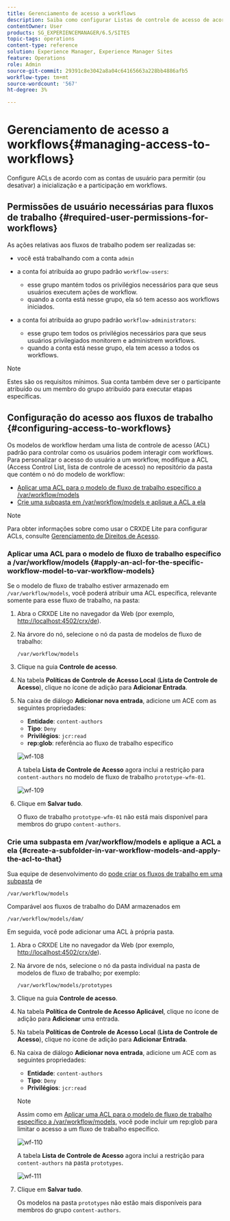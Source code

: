 ```yaml
---
title: Gerenciamento de acesso a workflows
description: Saiba como configurar Listas de controle de acesso de acordo com contas de usuário para permitir (ou desativar) a inicialização e a participação em fluxos de trabalho.
contentOwner: User
products: SG_EXPERIENCEMANAGER/6.5/SITES
topic-tags: operations
content-type: reference
solution: Experience Manager, Experience Manager Sites
feature: Operations
role: Admin
source-git-commit: 29391c8e3042a8a04c64165663a228bb4886afb5
workflow-type: tm+mt
source-wordcount: '567'
ht-degree: 3%

---
```


# Gerenciamento de acesso a workflows{#managing-access-to-workflows}

Configure ACLs de acordo com as contas de usuário para permitir (ou desativar) a inicialização e a participação em workflows.

## Permissões de usuário necessárias para fluxos de trabalho {#required-user-permissions-for-workflows}

As ações relativas aos fluxos de trabalho podem ser realizadas se:

* você está trabalhando com a conta `admin`
* a conta foi atribuída ao grupo padrão `workflow-users`:

   * esse grupo mantém todos os privilégios necessários para que seus usuários executem ações de workflow.
   * quando a conta está nesse grupo, ela só tem acesso aos workflows iniciados.

* a conta foi atribuída ao grupo padrão `workflow-administrators`:

   * esse grupo tem todos os privilégios necessários para que seus usuários privilegiados monitorem e administrem workflows.
   * quando a conta está nesse grupo, ela tem acesso a todos os workflows.

>[!NOTE]
>
>Estes são os requisitos mínimos. Sua conta também deve ser o participante atribuído ou um membro do grupo atribuído para executar etapas específicas.

## Configuração do acesso aos fluxos de trabalho {#configuring-access-to-workflows}

Os modelos de workflow herdam uma lista de controle de acesso (ACL) padrão para controlar como os usuários podem interagir com workflows. Para personalizar o acesso do usuário a um workflow, modifique a ACL (Access Control List, lista de controle de acesso) no repositório da pasta que contém o nó do modelo de workflow:

* [Aplicar uma ACL para o modelo de fluxo de trabalho específico a /var/workflow/models](/help/sites-administering/workflows-managing.md#apply-an-acl-for-the-specific-workflow-model-to-var-workflow-models)
* [Crie uma subpasta em /var/workflow/models e aplique a ACL a ela](/help/sites-administering/workflows-managing.md#create-a-subfolder-in-var-workflow-models-and-apply-the-acl-to-that)

>[!NOTE]
>
>Para obter informações sobre como usar o CRXDE Lite para configurar ACLs, consulte [Gerenciamento de Direitos de Acesso](/help/sites-administering/user-group-ac-admin.md#access-right-management).

### Aplicar uma ACL para o modelo de fluxo de trabalho específico a /var/workflow/models {#apply-an-acl-for-the-specific-workflow-model-to-var-workflow-models}

Se o modelo de fluxo de trabalho estiver armazenado em `/var/workflow/models`, você poderá atribuir uma ACL específica, relevante somente para esse fluxo de trabalho, na pasta:

1. Abra o CRXDE Lite no navegador da Web (por exemplo, [http://localhost:4502/crx/de](http://localhost:4502/crx/de)).
1. Na árvore do nó, selecione o nó da pasta de modelos de fluxo de trabalho:

   `/var/workflow/models`

1. Clique na guia **Controle de acesso**.
1. Na tabela **Políticas de Controle de Acesso Local** (**Lista de Controle de Acesso**), clique no ícone de adição para **Adicionar Entrada**.
1. Na caixa de diálogo **Adicionar nova entrada**, adicione um ACE com as seguintes propriedades:

   * **Entidade**: `content-authors`
   * **Tipo**: `Deny`
   * **Privilégios**: `jcr:read`
   * **rep:glob**: referência ao fluxo de trabalho específico

   ![wf-108](assets/wf-108.png)

   A tabela **Lista de Controle de Acesso** agora inclui a restrição para `content-authors` no modelo de fluxo de trabalho `prototype-wfm-01`.

   ![wf-109](assets/wf-109.png)

1. Clique em **Salvar tudo**.

   O fluxo de trabalho `prototype-wfm-01` não está mais disponível para membros do grupo `content-authors`.

### Crie uma subpasta em /var/workflow/models e aplique a ACL a ela {#create-a-subfolder-in-var-workflow-models-and-apply-the-acl-to-that}

Sua equipe de desenvolvimento do [pode criar os fluxos de trabalho em uma subpasta](/help/sites-developing/workflows-models.md#creating-a-new-workflow) de

`/var/workflow/models`

Comparável aos fluxos de trabalho do DAM armazenados em

`/var/workflow/models/dam/`

Em seguida, você pode adicionar uma ACL à própria pasta.

1. Abra o CRXDE Lite no navegador da Web (por exemplo, [http://localhost:4502/crx/de](http://localhost:4502/crx/de)).
1. Na árvore de nós, selecione o nó da pasta individual na pasta de modelos de fluxo de trabalho; por exemplo:

   `/var/workflow/models/prototypes`

1. Clique na guia **Controle de acesso**.
1. Na tabela **Política de Controle de Acesso Aplicável**, clique no ícone de adição para **Adicionar** uma entrada.
1. Na tabela **Políticas de Controle de Acesso Local** (**Lista de Controle de Acesso**), clique no ícone de adição para **Adicionar Entrada**.
1. Na caixa de diálogo **Adicionar nova entrada**, adicione um ACE com as seguintes propriedades:

   * **Entidade**: `content-authors`
   * **Tipo**: `Deny`
   * **Privilégios**: `jcr:read`

   >[!NOTE]
   >
   >Assim como em [Aplicar uma ACL para o modelo de fluxo de trabalho específico a /var/workflow/models](/help/sites-administering/workflows-managing.md#apply-an-acl-for-the-specific-workflow-model-to-var-workflow-models), você pode incluir um rep:glob para limitar o acesso a um fluxo de trabalho específico.

   ![wf-110](assets/wf-110.png)

   A tabela **Lista de Controle de Acesso** agora inclui a restrição para `content-authors` na pasta `prototypes`.

   ![wf-111](assets/wf-111.png)

1. Clique em **Salvar tudo**.

   Os modelos na pasta `prototypes` não estão mais disponíveis para membros do grupo `content-authors`.
